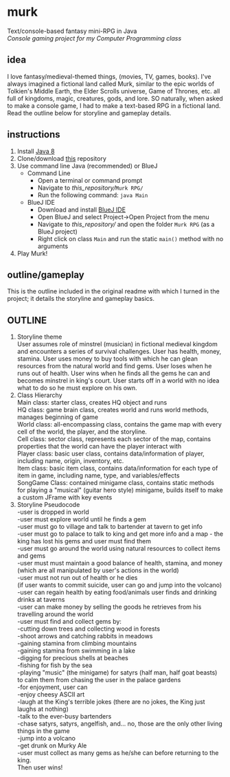 # murk
Text/console-based fantasy mini-RPG in Java  
*Console gaming project for my Computer Programming class*

## idea
I love fantasy/medieval-themed things, (movies, TV, games, books). I've always imagined a fictional land called Murk, similar to the epic worlds of Tolkien's Middle Earth, the Elder Scrolls universe, Game of Thrones, etc. all full of kingdoms, magic, creatures, gods, and lore. SO naturally, when asked to make a console game, I had to make a text-based RPG in a fictional land. Read the outline below for storyline and gameplay details.

## instructions
 1. Install [Java 8](http://www.oracle.com/technetwork/java/javase/downloads/index.html)
 2. Clone/download [this](https://github.com/anuvgupta/murk) repository
 3. Use command line Java (recommended) or BlueJ
    - Command Line
        - Open a terminal or command prompt
        - Navigate to *this_repository/*`Murk RPG/`
        - Run the following command: `java Main`
    - BlueJ IDE
        - Download and install [BlueJ IDE](http://www.bluej.org/)
        - Open BlueJ and select Project->Open Project from the menu
        - Navigate to *this_repository/* and open the folder `Murk RPG` (as a BlueJ project)
        - Right click on class `Main` and run the static `main()` method with no arguments
 4. Play Murk!

## outline/gameplay
This is the outline included in the original readme with which I turned in the project; it details the storyline and gameplay basics.  

OUTLINE  
-------  
1. Storyline theme  
    User assumes role of minstrel (musician) in fictional medieval kingdom
    and encounters a series of survival challenges. User has health, money, stamina.
    User uses money to buy tools with which he can glean resources from the natural
    world and find gems. User loses when he runs out of health. User wins when he finds
    all the gems he can and becomes minstrel in king's court. User starts off in a world with
    no idea what to do so he must explore on his own.  
2. Class Hierarchy  
    Main class: starter class, creates HQ object and runs  
        HQ class: game brain class, creates world and runs world methods, manages beginning of game  
        World class: all-encompassing class, contains the game map with every cell of the world, the player, and the storyline.  
            Cell class: sector class, represents each sector of the map, contains properties that the world can have the player interact with  
            Player class: basic user class, contains data/information of player, including name, origin, inventory, etc.  
                Item class: basic item class, contains data/information for each type of item in game, including name, type, and variables/effects  
            SongGame Class: contained minigame class, contains static methods for playing a "musical" (guitar hero style) minigame, builds itself to make a custom JFrame with key events  
3. Storyline Pseudocode  
    -user is dropped in world  
    -user must explore world until he finds a gem  
    -user must go to village and talk to bartender at tavern to get info  
    -user must go to palace to talk to king and get more info and a map - the king has lost his gems and user must find them  
    -user must go around the world using natural resources to collect items and gems  
        -user must must maintain a good balance of health, stamina, and money  
            (which are all manipulated by user's actions in the world)  
            -user must not run out of health or he dies  
            (if user wants to commit suicide, user can go and jump into the volcano)  
            -user can regain health by eating food/animals user finds and drinking drinks at taverns  
            -user can make money by selling the goods he retrieves from his travelling around the world  
            -user must find and collect gems by:  
                -cutting down trees and collecting wood in forests  
                -shoot arrows and catching rabbits in meadows  
                -gaining stamina from climbing mountains  
                -gaining stamina from swimming in a lake  
                -digging for precious shells at beaches  
                -fishing for fish by the sea  
                -playing "music" (the minigame) for satyrs (half man, half goat beasts) to calm them from chasing the user in the palace gardens  
            -for enjoyment, user can  
                -enjoy cheesy ASCII art  
                -laugh at the King's terrible jokes (there are no jokes, the King just laughs at nothing)  
                -talk to the ever-busy bartenders  
                -chase satyrs, satyrs, angelfish, and... no, those are the only other living things in the game  
                -jump into a volcano  
                -get drunk on Murky Ale  
    -user must collect as many gems as he/she can before returning to the king.  
        Then user wins!  
